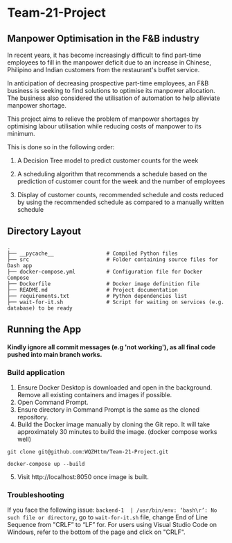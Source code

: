 # Team-21-Project 

## Manpower Optimisation in the F&B industry

In recent years, it has become increasingly difficult to find part-time employees to fill in the manpower deficit due to an increase in Chinese, Philipino and Indian customers from the restaurant's buffet service.

In anticipation of decreasing prospective part-time employees, an F&B business is seeking to find solutions to optimise its manpower allocation. The business also considered the utilisation of automation to help alleviate manpower shortage.

This project aims to relieve the problem of manpower shortages by optimising labour utilisation while reducing costs of manpower to its minimum.

This is done so in the following order: 

1. A Decision Tree model to predict customer counts for the week

2. A scheduling algorithm that recommends a schedule based on the prediction of customer count for the week and the number of employees 

3. Display of customer counts, recommended schedule and costs reduced by using the recommended schedule as compared to a manually written schedule

## Directory Layout
```
.
├── __pycache__                 # Compiled Python files
├── src                         # Folder containing source files for Dash app
├── docker-compose.yml          # Configuration file for Docker Compose
├── Dockerfile                  # Docker image definition file
├── README.md                   # Project documentation
├── requirements.txt            # Python dependencies list
├── wait-for-it.sh              # Script for waiting on services (e.g. database) to be ready

```

## Running the App

#### Kindly ignore all commit messages (e.g 'not working'), as all final code pushed into main branch works.

### Build application
1. Ensure Docker Desktop is downloaded and open in the background. Remove all existing containers and images if possible.
2. Open Command Prompt.
3. Ensure directory in Command Prompt is the same as the cloned repository.
4. Build the Docker image manually by cloning the Git repo. It will take approximately 30 minutes to build the image. (docker compose works well)
```
git clone git@github.com:WQZHttm/Team-21-Project.git
```
```
docker-compose up --build
```
5. Visit http://localhost:8050 once image is built.

### Troubleshooting
If you face the following issue: `backend-1  | /usr/bin/env: ‘bash\r’: No such file or directory`, go to `wait-for-it.sh` file, change End of Line Sequence from "CRLF” to “LF” for. For users using Visual Studio Code on Windows, refer to the bottom of the page and click on "CRLF".
